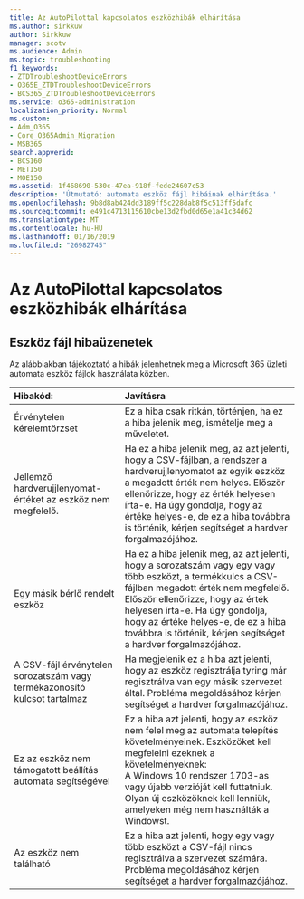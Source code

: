 ```yaml
---
title: Az AutoPilottal kapcsolatos eszközhibák elhárítása
ms.author: sirkkuw
author: Sirkkuw
manager: scotv
ms.audience: Admin
ms.topic: troubleshooting
f1_keywords:
- ZTDTroubleshootDeviceErrors
- O365E_ZTDTroubleshootDeviceErrors
- BCS365_ZTDTroubleshootDeviceErrors
ms.service: o365-administration
localization_priority: Normal
ms.custom:
- Adm_O365
- Core_O365Admin_Migration
- MSB365
search.appverid:
- BCS160
- MET150
- MOE150
ms.assetid: 1f468690-530c-47ea-918f-fede24607c53
description: 'Útmutató: automata eszköz fájl hibáinak elhárítása.'
ms.openlocfilehash: 9b8d8ab424dd3189ff5c228dab8f5c513ff5dafc
ms.sourcegitcommit: e491c4713115610cbe13d2fbd0d65e1a41c34d62
ms.translationtype: MT
ms.contentlocale: hu-HU
ms.lasthandoff: 01/16/2019
ms.locfileid: "26982745"
---
```

# <a name="troubleshoot-autopilot-device-errors"></a>Az AutoPilottal kapcsolatos eszközhibák elhárítása

## <a name="device-file-error-messages"></a>Eszköz fájl hibaüzenetek

Az alábbiakban tájékoztató a hibák jelenhetnek meg a Microsoft 365 üzleti automata eszköz fájlok használata közben. 
  
|**Hibakód:**|**Javításra**|
|:-----|:-----|
|Érvénytelen kérelemtörzset  <br/> |Ez a hiba csak ritkán, történjen, ha ez a hiba jelenik meg, ismételje meg a műveletet.  <br/> |
|Jellemző hardverujjlenyomat-értéket az eszköz nem megfelelő.  <br/> |Ha ez a hiba jelenik meg, az azt jelenti, hogy a CSV-fájlban, a rendszer a hardverujjlenyomatot az egyik eszköz a megadott érték nem helyes. Először ellenőrizze, hogy az érték helyesen írta-e. Ha úgy gondolja, hogy az értéke helyes-e, de ez a hiba továbbra is történik, kérjen segítséget a hardver forgalmazójához.  <br/> |
|Egy másik bérlő rendelt eszköz  <br/> |Ha ez a hiba jelenik meg, az azt jelenti, hogy a sorozatszám vagy egy vagy több eszközt, a termékkulcs a CSV-fájlban megadott érték nem megfelelő. Először ellenőrizze, hogy az érték helyesen írta-e. Ha úgy gondolja, hogy az értéke helyes-e, de ez a hiba továbbra is történik, kérjen segítséget a hardver forgalmazójához.  <br/> |
|A CSV-fájl érvénytelen sorozatszám vagy termékazonosító kulcsot tartalmaz  <br/> |Ha megjelenik ez a hiba azt jelenti, hogy az eszköz regisztrálja tyring már regisztrálva van egy másik szervezet által. Probléma megoldásához kérjen segítséget a hardver forgalmazójához.  <br/> |
|Ez az eszköz nem támogatott beállítás automata segítségével  <br/> | Ez a hiba azt jelenti, hogy az eszköz nem felel meg az automata telepítés követelményeinek. Eszközöket kell megfelelni ezeknek a követelményeknek:  <br/>  A Windows 10 rendszer 1703-as vagy újabb verzióját kell futtatniuk.  <br/>  Olyan új eszközöknek kell lenniük, amelyeken még nem használták a Windowst.  <br/> |
|Az eszköz nem található  <br/> |Ez a hiba azt jelenti, hogy egy vagy több eszközt a CSV-fájl nincs regisztrálva a szervezet számára. Probléma megoldásához kérjen segítséget a hardver forgalmazójához.  <br/> |
   
